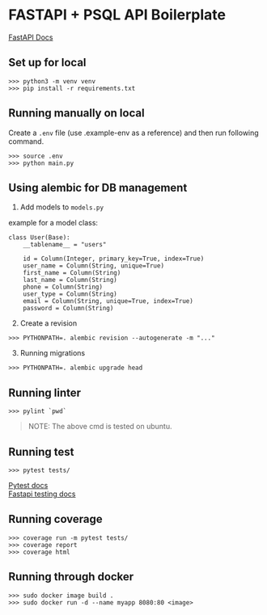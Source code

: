 # FASTAPI + PSQL API Boilerplate

[FastAPI Docs](https://fastapi.tiangolo.com/)  

## Set up for local

```
>>> python3 -m venv venv
>>> pip install -r requirements.txt
```

## Running manually on local

Create a `.env` file (use .example-env as a reference) and then run following command.

```
>>> source .env
>>> python main.py
```

## Using alembic for DB management

1. Add models to `models.py`

example for a model class:

```
class User(Base):
    __tablename__ = "users"

    id = Column(Integer, primary_key=True, index=True)
    user_name = Column(String, unique=True)
    first_name = Column(String)
    last_name = Column(String) 
    phone = Column(String)
    user_type = Column(String)
    email = Column(String, unique=True, index=True)
    password = Column(String)
```

2. Create a revision

```
>>> PYTHONPATH=. alembic revision --autogenerate -m "..."
```

3. Running migrations

```
>>> PYTHONPATH=. alembic upgrade head
```

## Running linter

```
>>> pylint `pwd`
```

> NOTE: The above cmd is tested on ubuntu.

## Running test

```
>>> pytest tests/
```

[Pytest docs](https://docs.pytest.org/en/stable/)  
[Fastapi testing docs](https://fastapi.tiangolo.com/tutorial/testing/)  

## Running coverage

```
>>> coverage run -m pytest tests/
>>> coverage report
>>> coverage html
```

## Running through docker

```
>>> sudo docker image build .
>>> sudo docker run -d --name myapp 8080:80 <image>
```